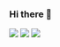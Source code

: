 ### Hi there 👋

<!--
**rnjs5540/rnjs5540** is a ✨ _special_ ✨ repository because its `README.md` (this file) appears on your GitHub profile.

Here are some ideas to get you started:

- 🔭 I’m currently working on ...
- 🌱 I’m currently learning ...
- 👯 I’m looking to collaborate on ...
- 🤔 I’m looking for help with ...
- 💬 Ask me about ...
- 📫 How to reach me: ...
- 😄 Pronouns: ...
- ⚡ Fun fact: ...
-->
 <img src="https://img.shields.io/badge/C-A8B9CC?style=flat&logo=C&logoColor=white"/> <img src="https://img.shields.io/badge/spring-6DB33F?style=flat&logo=spring&logoColor=white"/> <img src="https://img.shields.io/badge/spring-6DB33F?style=flat&logo=spring&logoColor=white"/>
